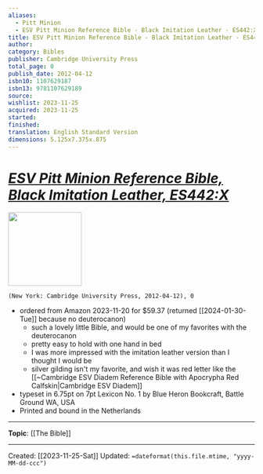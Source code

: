 ```yaml
---
aliases:
  - Pitt Minion
  - ESV Pitt Minion Reference Bible - Black Imitation Leather - ES442:X
title: ESV Pitt Minion Reference Bible - Black Imitation Leather - ES442:X
author: 
category: Bibles
publisher: Cambridge University Press
total_page: 0
publish_date: 2012-04-12
isbn10: 1107629187
isbn13: 9781107629189
source: 
wishlist: 2023-11-25
acquired: 2023-11-25
started: 
finished: 
translation: English Standard Version
dimensions: 5.125x7.375x.875
---
```

# *[ESV Pitt Minion Reference Bible, Black Imitation Leather, ES442:X]()* 

<img src="http://books.google.com/books/content?id=6VP0ugAACAAJ&printsec=frontcover&img=1&zoom=1&source=gbs_api" width=150>

`(New York: Cambridge University Press, 2012-04-12), 0`

- ordered from Amazon 2023-11-20 for $59.37 (returned [[2024-01-30-Tue]] because no deuterocanon)
	- such a lovely little Bible, and would be one of my favorites with the deuterocanon
	- pretty easy to hold with one hand in bed
	- I was more impressed with the imitation leather version than I thought I would be 
	- silver gilding isn't my favorite, and wish it was red letter like the [[~Cambridge ESV Diadem Reference Bible with Apocrypha Red Calfskin|Cambridge ESV Diadem]]
- typeset in 6.75pt on 7pt Lexicon No. 1 by Blue Heron Bookcraft, Battle Ground WA, USA 
- Printed and bound in the Netherlands

--- 
**Topic**: [[The Bible]]

---
Created: [[2023-11-25-Sat]]
Updated: `=dateformat(this.file.mtime, "yyyy-MM-dd-ccc")`
